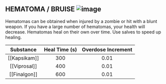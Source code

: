 ## HEMATOMA / BRUISE ![image](https://user-images.githubusercontent.com/7808279/176214045-81b72c9f-81c0-48f8-8400-f4e9baf38e65.png)


Hematomas can be obtained when injured by a zombie or hit with a blunt weapon.
If you have a large number of hematomas, your health will decrease.
Hematomas heal on their own over time.
Use salves to speed up healing.

| Substance | Heal Time (s) | Overdose Increment |
|:---------:|:-------------:|:------------------:|
|  [[Kapsikam]] |      300      |        0.01        |
|  [[Viprosal]] |      400      |        0.01        |
|  [[Finalgon]] |      600      |        0.01        |

